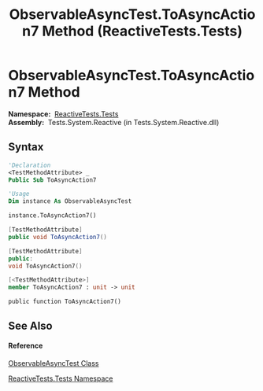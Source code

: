 ﻿---
title: ObservableAsyncTest.ToAsyncAction7 Method  (ReactiveTests.Tests)
TOCTitle: ToAsyncAction7 Method
ms:assetid: M:ReactiveTests.Tests.ObservableAsyncTest.ToAsyncAction7
ms:mtpsurl: https://msdn.microsoft.com/en-us/library/reactivetests.tests.observableasynctest.toasyncaction7(v=VS.103)
ms:contentKeyID: 36619455
ms.date: 06/28/2011
mtps_version: v=VS.103
f1_keywords:
- ReactiveTests.Tests.ObservableAsyncTest.ToAsyncAction7
dev_langs:
- CSharp
- JScript
- VB
- FSharp
- c++
---

# ObservableAsyncTest.ToAsyncAction7 Method

**Namespace:**  [ReactiveTests.Tests](hh289046\(v=vs.103\).md)  
**Assembly:**  Tests.System.Reactive (in Tests.System.Reactive.dll)

## Syntax

``` vb
'Declaration
<TestMethodAttribute> _
Public Sub ToAsyncAction7
```

``` vb
'Usage
Dim instance As ObservableAsyncTest

instance.ToAsyncAction7()
```

``` csharp
[TestMethodAttribute]
public void ToAsyncAction7()
```

``` c++
[TestMethodAttribute]
public:
void ToAsyncAction7()
```

``` fsharp
[<TestMethodAttribute>]
member ToAsyncAction7 : unit -> unit 
```

``` jscript
public function ToAsyncAction7()
```

## See Also

#### Reference

[ObservableAsyncTest Class](hh314747\(v=vs.103\).md)

[ReactiveTests.Tests Namespace](hh289046\(v=vs.103\).md)

